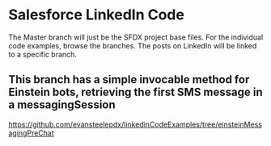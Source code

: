 # Salesforce LinkedIn Code

The Master branch will just be the SFDX project base files. For the individual code examples, browse the branches. The posts on LinkedIn will be linked to a specific branch.

## This branch has a simple invocable method for Einstein bots, retrieving the first SMS message in a messagingSession
https://github.com/evansteelepdx/linkedinCodeExamples/tree/einsteinMessagingPreChat
